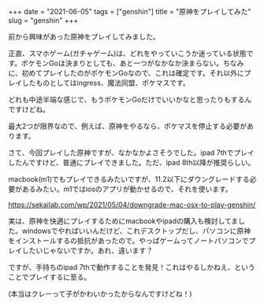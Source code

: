 +++
date = "2021-06-05"
tags = ["genshin"]
title = "原神をプレイしてみた"
slug = "genshin"
+++

前から興味があった原神をプレイしてみました。

正直、スマホゲーム(ガチャゲーム)は、どれをやっていこうか迷っている状態です。ポケモンGoは決まりとしても、あと一つがなかなか決まらない。ちなみに、初めてプレイしたのがポケモンGoなので、これは確定です。それ以外にプレイしたものとしてはingress、魔法同盟、ポケマスです。

どれも中途半端な感じで、もうポケモンGoだけでいいかなと思ったりもするんですけどね。

最大2つが限界なので、例えば、原神をやるなら、ポケマスを停止する必要があります。

さて、今回プレイした原神ですが、なかなかよさそうでした。ipad 7thでプレイしたんですけど、普通にプレイできました。ただ、ipad 8th以降が推奨らしい。

macbook(m1)でもプレイできるみたいですが、11.2以下にダウングレードする必要があるみたい。m1ではiosのアプリが動かせるので、それを使います。

https://sekailab.com/wp/2021/05/04/downgrade-mac-osx-to-play-genshin/

実は、原神を快適にプレイするためにmacbookやipadの購入も検討してました。windowsでやればいいんだけど、これデスクトップだし、パソコンに原神をインストールするの抵抗があったので。やっぱゲームってノートパソコンでプレイしたいじゃないですか。あれ、違います？

ですが、手持ちのipad 7thで動作することを発見！これはやるしかねえ、ということでプレイするに至る。

(本当はクレーって子がかわいかったからなんですけどね！)

